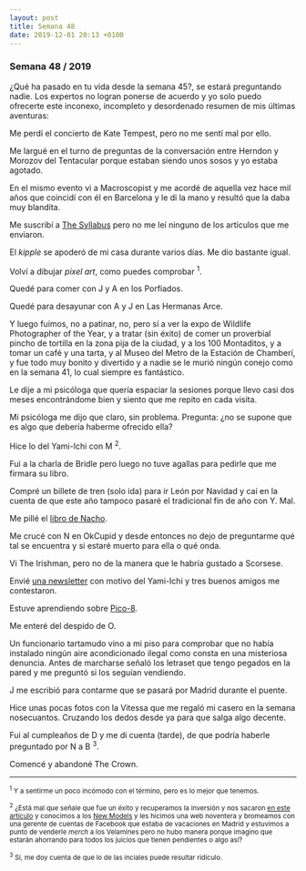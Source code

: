 ```yaml
---
layout: post
title: Semana 48
date: 2019-12-01 20:13 +0100
---
```


### Semana 48 / 2019

¿Qué ha pasado en tu vida desde la semana 45?, se estará preguntando nadie.
Los expertos no logran ponerse de acuerdo y yo solo puedo ofrecerte este
inconexo, incompleto y desordenado resumen de mis últimas aventuras: 

Me perdí el concierto de Kate Tempest, pero no me sentí mal por ello.

Me largué en el turno de preguntas de la conversación entre Herndon y Morozov
del Tentacular porque estaban siendo unos sosos y yo estaba agotado.

En el mismo evento vi a Macroscopist y me acordé de aquella vez hace mil años
que coincidí con él en Barcelona y le di la mano y resultó que la daba muy
blandita.

Me suscribí a <a href="https://the-syllabus.com">The Syllabus</a> pero no me
leí ninguno de los artículos que me enviaron.

El *kipple* se apoderó de mi casa durante varios días. Me dio bastante igual.

Volví a dibujar *pixel art*, como puedes comprobar <sup>1</sup>.

Quedé para comer con J y A en los Porfiados.

Quedé para desayunar con A y J en Las Hermanas Arce.

Y luego fuimos, no a patinar, no,  pero sí a ver la expo de Wildlife
Photographer of the Year, y a tratar (sin éxito) de comer un proverbial pincho
de tortilla en la zona pija de la ciudad, y a los 100 Montaditos, y a tomar un
café y una tarta, y al Museo del Metro de la Estación de Chamberí, y fue todo
muy bonito y divertido y a nadie se le murió ningún conejo como en la semana
41, lo cual siempre es fantástico.

Le dije a mi psicóloga que quería espaciar la sesiones porque llevo casi dos
meses encontrándome bien y siento que me repito en cada visita.

Mi psicóloga me dijo que claro, sin problema. Pregunta: ¿no se supone que es
algo que debería haberme ofrecido ella?

Hice lo del Yami-Ichi con M <sup>2</sup>.

Fui a la charla de Bridle pero luego no tuve agallas para pedirle que me
firmara su libro.

Compré un billete de tren (solo ida) para ir León por Navidad y caí en la
cuenta de que este año tampoco pasaré el tradicional fin de año con Y. Mal.

Me pillé el <a
href="https://www.mistergriffin.es/product-page/en-d%C3%BCsseldorf-no-hay-ni-puede-haber-leones">libro
de Nacho</a>.

Me crucé con N en OkCupid y desde entonces no dejo de preguntarme qué tal se
encuentra y si estaré muerto para ella o qué onda.

Vi The Irishman, pero no de la manera que le habría gustado a Scorsese.

Envié <a href="https://tinyletter.com/javierarce">una newsletter</a> con motivo
del Yami-Ichi y tres buenos amigos me contestaron.

Estuve aprendiendo sobre [Pico-8](https://www.lexaloffle.com/pico-8.php).

Me enteré del despido de O.

Un funcionario tartamudo vino a mi piso para comprobar que no había instalado
ningún aire acondicionado ilegal como consta en una misteriosa denuncia. Antes
de marcharse señaló los letraset que tengo pegados en la pared y me preguntó si
los seguían vendiendo.

J me escribió para contarme que se pasará por Madrid durante el puente.

Hice unas pocas fotos con la Vitessa que me regaló mi casero en la semana
nosecuantos. Cruzando los dedos desde ya para que salga algo decente.

Fui al cumpleaños de D y me di cuenta (tarde), de que podría haberle preguntado
por N a B <sup>3</sup>.

Comencé y abandoné The Crown.

---

<small><sup>1</sup> Y a sentirme un poco incómodo con el término, pero es lo
mejor que tenemos.</small>

<small><sup>2</sup> ¿Está mal que señale que fue un éxito y recuperamos la
inversión y nos sacaron <a
href="https://verne.elpais.com/verne/2019/11/25/articulo/1574672011_432896.html">en este artículo</a>
y conocimos a los <a href="https://newmodels.io">New Models</a> y les hicimos
una web noventera y bromeamos con una gerente de cuentas de Facebook que estaba
de vacaciones en Madrid y estuvimos a punto de venderle *merch* a los Velamines
pero no hubo manera porque imagino que estarán ahorrando para todos los juicios
que tienen pendientes o algo así?</small>

<small><sup>3</sup> Sí, me doy cuenta de que lo de las inciales puede resultar
ridículo.</small> 

